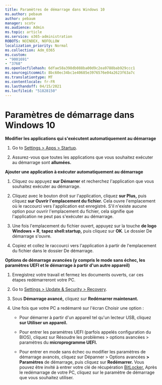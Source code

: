 ```yaml
---
title: Paramètres de démarrage dans Windows 10
ms.author: pebaum
author: pebaum
manager: scotv
ms.audience: Admin
ms.topic: article
ms.service: o365-administration
ROBOTS: NOINDEX, NOFOLLOW
localization_priority: Normal
ms.collection: Adm_O365
ms.custom:
- "9001691"
- "3768"
ms.openlocfilehash: 6dfae58a398db088ba00d9c2ea9788bab929ccc1
ms.sourcegitcommit: 8bc60ec34bc1e40685e3976576e04a2623f63a7c
ms.translationtype: MT
ms.contentlocale: fr-FR
ms.lasthandoff: 04/15/2021
ms.locfileid: "51828150"
---
```

# <a name="startup-settings-in-windows-10"></a>Paramètres de démarrage dans Windows 10

**Modifier les applications qui s'exécutent automatiquement au démarrage**

1. Go to [Settings > Apps > Startup](ms-settings:startupapps?activationSource=GetHelp).

2. Assurez-vous que toutes les applications que vous souhaitez exécuter au démarrage sont **allumées.**

**Ajouter une application à exécuter automatiquement au démarrage**

1. Cliquez ou appuyez **sur Démarrer** et recherchez l'application que vous souhaitez exécuter au démarrage.

2. Cliquez avec le bouton droit sur l'application, cliquez **sur Plus,** puis cliquez **sur Ouvrir l'emplacement du fichier.** Cela ouvre l'emplacement où le raccourci vers l'application est enregistré. S'il n'existe aucune option pour ouvrir l'emplacement du fichier, cela signifie que l'application ne peut pas s'exécuter au démarrage.

3. Une fois l'emplacement du fichier ouvert, appuyez sur la touche **de logo Windows + R**, **tapez shell:startup,** puis cliquez sur **OK**. Le dossier De démarrage s'ouvre.

4. Copiez et collez le raccourci vers l'application à partir de l'emplacement du fichier dans le dossier De démarrage.

**Options de démarrage avancées (y compris le mode sans échec, les paramètres UEFI et le démarrage à partir d'un autre appareil)**

1. Enregistrez votre travail et fermez les documents ouverts, car ces étapes redémarreront votre PC.

2. Go to [Settings > Update & Security > Recovery](ms-settings:recovery?activationSource=GetHelp).

3. Sous **Démarrage avancé,** cliquez sur **Redémarrer maintenant.** 

4. Une fois que votre PC a redémarré sur l'écran Choisir une option :

    - Pour démarrer à partir d'un appareil tel qu'un lecteur USB, cliquez **sur Utiliser un appareil.**

    - Pour entrer les paramètres UEFI (parfois appelés configuration du BIOS), cliquez sur Résoudre les problèmes > options avancées > paramètres du **microprogramme UEFI.** 

    - Pour entrer en mode sans échec ou modifier les paramètres de démarrage avancés, cliquez sur Dépanner > Options avancées **> Paramètres** de démarrage, puis cliquez sur **Redémarrer.** Vous pouvez être invité à entrer votre clé de récupération [BitLocker.](https://support.microsoft.com/help/4026181/windows-10-find-my-bitlocker-recovery-key) Après le redémarrage de votre PC, cliquez sur le paramètre de démarrage que vous souhaitez utiliser.